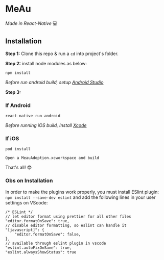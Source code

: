 # MeAu

*Made in React-Native* 💻

## Installation

**Step 1:** Clone this repo & run a `cd` into project's folder.

**Step 2:** install node modules as below:

```
npm install
```

*Before run android build, setup [Android Studio](https://facebook.github.io/react-native/docs/android-setup.html)*

**Step 3:** 

### If Android

```
react-native run-android
```

*Before running iOS build, Install [Xcode](https://developer.apple.com/xcode/download/)*

### If iOS

```
pod install
```

```
Open a MeauAdoption.xcworkspace and build
```

That's all! 😎


### Obs on Installation

In order to make the plugins work properly, you must install ESlint plugin: `npm install --save-dev eslint` and add the following lines in your user settings on VScode:

```
/* ESLint */
// let editor format using prettier for all other files
"editor.formatOnSave": true,
// disable editor formatting, so eslint can handle it
"[javascript]": {
    "editor.formatOnSave": false,
},
// available through eslint plugin in vscode
"eslint.autoFixOnSave": true,
"eslint.alwaysShowStatus": true
```